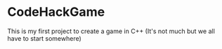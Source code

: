 # CodeHackGame
This is my first project to create a game in C++ (It's not much but we all have to start somewhere)
